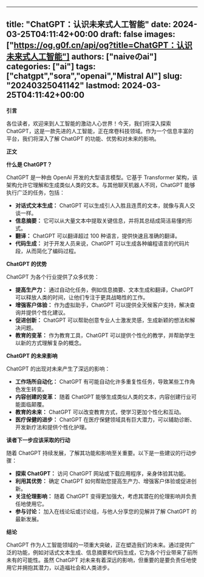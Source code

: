 
---
title: "ChatGPT：认识未来式人工智能"
date: 2024-03-25T04:11:42+00:00
draft: false
images: ["https://og.g0f.cn/api/og?title=ChatGPT：认识未来式人工智能"]
authors: ["naiveのai"]
categories: ["ai"]
tags: ["chatgpt","sora","openai","Mistral AI"]
slug: "20240325041142"
lastmod: 2024-03-25T04:11:42+00:00
---
**引言**

各位读者，欢迎来到人工智能的激动人心世界！今天，我们将深入探索 ChatGPT，这是一款先进的人工智能，正在席卷科技领域。作为一个信息丰富的平台，我们将深入了解 ChatGPT 的功能、优势和对未来的影响。

**正文**

**什么是 ChatGPT？**

ChatGPT 是一种由 OpenAI 开发的大型语言模型。它基于 Transformer 架构，该架构允许它理解和生成类似人类的文本。与其他聊天机器人不同，ChatGPT 能够执行广泛的任务，包括：

* **对话式文本生成：** ChatGPT 可以生成引人入胜且连贯的文本，就像与真人交谈一样。
* **信息摘要：** 它可以从大量文本中提取关键信息，并将其总结成简洁易懂的形式。
* **翻译：** ChatGPT 可以翻译超过 100 种语言，提供快速且准确的翻译。
* **代码生成：** 对于开发人员来说，ChatGPT 可以生成各种编程语言的代码片段，从而简化了编码过程。

**ChatGPT 的优势**

ChatGPT 为各个行业提供了众多优势：

* **提高生产力：** 通过自动化任务，例如信息摘要、文本生成和翻译，ChatGPT 可以释放人类的时间，让他们专注于更具战略性的工作。
* **增强客户体验：** 作为虚拟助手，ChatGPT 可以提供全天候客户支持，解决查询并提供个性化建议。
* **促进创新：** ChatGPT 可以帮助创意专业人士激发灵感，生成新颖的想法和解决问题。
* **教育的变革：** 作为教育工具，ChatGPT 可以提供个性化的教学，并帮助学生以新的方式理解复杂的概念。

**ChatGPT 的未来影响**

ChatGPT 的出现对未来产生了深远的影响：

* **工作场所自动化：** ChatGPT 有可能自动化许多重复性任务，导致某些工作角色发生转变。
* **内容创建的变革：** 随着 ChatGPT 能够生成类似人类的文本，内容创建行业可能面临颠覆。
* **教育的未来：** ChatGPT 可以改变教育方式，使学习更加个性化和互动。
* **医疗保健的进步：** ChatGPT 在医疗保健领域具有巨大潜力，可以辅助诊断、开发新疗法和提供个性化护理。

**读者下一步应该采取的行动**

随着 ChatGPT 持续发展，了解其功能和影响至关重要。以下是一些建议的行动步骤：

* **探索 ChatGPT：** 访问 ChatGPT 网站或下载应用程序，亲身体验其功能。
* **利用其优势：** 确定 ChatGPT 如何帮助您提高生产力、增强客户体验或促进创新。
* **关注伦理影响：** 随着 ChatGPT 变得更加强大，考虑其潜在的伦理影响并负责任地使用它。
* **参与讨论：** 加入在线论坛或讨论组，与他人分享您的见解并了解 ChatGPT 的最新发展。

**结论**

ChatGPT 作为人工智能领域的一项重大突破，正在塑造我们的未来。通过提供广泛的功能，例如对话式文本生成、信息摘要和代码生成，它为各个行业带来了前所未有的可能性。虽然 ChatGPT 对未来有着深远的影响，但重要的是要负责任地使用它并拥抱其潜力，以造福社会和人类进步。